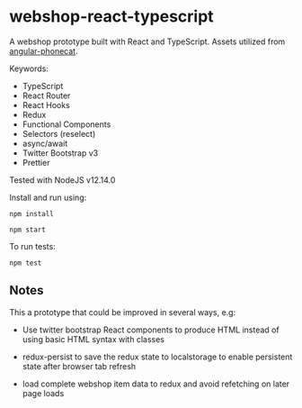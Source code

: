 # webshop-react-typescript

A webshop prototype built with React and TypeScript. Assets utilized from [angular-phonecat](https://github.com/angular/angular-phonecat).

Keywords:

- TypeScript
- React Router
- React Hooks
- Redux
- Functional Components
- Selectors (reselect)
- async/await
- Twitter Bootstrap v3
- Prettier

Tested with NodeJS v12.14.0

Install and run using:

`npm install`

`npm start`

To run tests:

`npm test`

## Notes

This a prototype that could be improved in several ways, e.g:

- Use twitter bootstrap React components to produce HTML instead of using basic HTML syntax with classes

- redux-persist to save the redux state to localstorage to enable persistent state after browser tab refresh

- load complete webshop item data to redux and avoid refetching on later page loads

